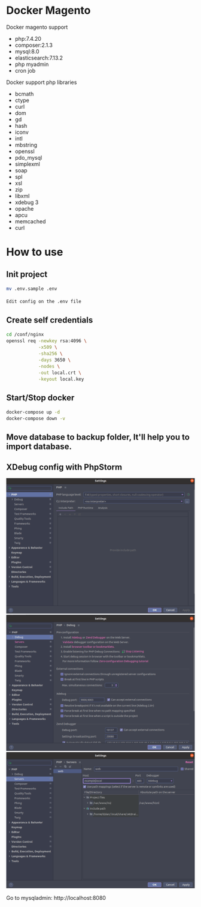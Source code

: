 # Docker Magento

Docker magento support

* php:7.4.20
* composer:2.1.3
* mysql:8.0
* elasticsearch:7.13.2
* php myadmin
* cron job

Docker support php libraries

* bcmath
* ctype
* curl
* dom
* gd
* hash
* iconv
* intl
* mbstring
* openssl
* pdo_mysql
* simplexml
* soap
* spl
* xsl
* zip
* libxml
* xdebug 3
* opache
* apcu
* memcached
* curl

# How to use
## Init project
```bash
mv .env.sample .env

Edit config on the .env file
```

## Create self credentials
```bash
cd /conf/nginx
openssl req -newkey rsa:4096 \
            -x509 \
            -sha256 \
            -days 3650 \
            -nodes \
            -out local.crt \
            -keyout local.key
```

## Start/Stop docker
```bash
docker-compose up -d
docker-compose down -v

```

## Move database to backup folder, It'll help you to import database.

## XDebug config with PhpStorm

![Step 1](./backup/debug1.png)
![Step 2](./backup/debug2.png)
![Step 3](./backup/debug3.png)


Go to mysqladmin: http://localhost:8080